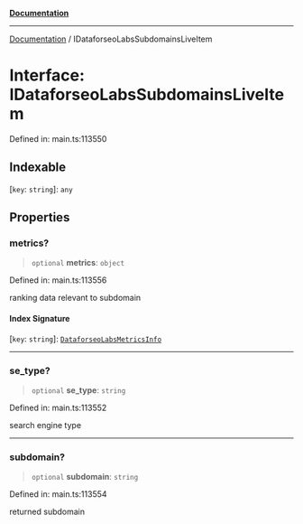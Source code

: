 [**Documentation**](../README.md)

***

[Documentation](../README.md) / IDataforseoLabsSubdomainsLiveItem

# Interface: IDataforseoLabsSubdomainsLiveItem

Defined in: main.ts:113550

## Indexable

\[`key`: `string`\]: `any`

## Properties

### metrics?

> `optional` **metrics**: `object`

Defined in: main.ts:113556

ranking data relevant to subdomain

#### Index Signature

\[`key`: `string`\]: [`DataforseoLabsMetricsInfo`](../classes/DataforseoLabsMetricsInfo.md)

***

### se\_type?

> `optional` **se\_type**: `string`

Defined in: main.ts:113552

search engine type

***

### subdomain?

> `optional` **subdomain**: `string`

Defined in: main.ts:113554

returned subdomain
